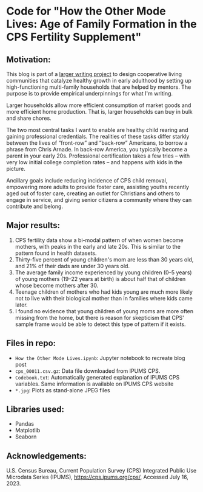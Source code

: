 # Code for "How the Other Mode Lives: Age of Family Formation in the CPS Fertility Supplement"

## Motivation: 
This blog is part of a [larger writing project](https://github.com/wyattclarke/half-baked-ideas-blog/blob/master/_posts/2022-07-22-commune-dreaming.md) to design cooperative living communities that catalyze healthy growth in early adulthood by setting up high-functioning multi-family households that are helped by mentors. The purpose is to provide empirical underpinnings for what I'm writing. 

Larger households allow more efficient consumption of market goods and more efficient home production. That is, larger households can buy in bulk and share chores.

The two most central tasks I want to enable are healthy child rearing and gaining professional credentials. The realities of these tasks differ starkly between the lives of “front-row” and “back-row” Americans, to borrow a phrase from Chris Arnade. In back-row America, you typically become a parent in your early 20s. Professional certification takes a few tries – with very low initial college completion rates – and happens with kids in the picture.

Ancillary goals include reducing incidence of CPS child removal, empowering more adults to provide foster care, assisting youths recently aged out of foster care, creating an outlet for Christians and others to engage in service, and giving senior citizens a community where they can contribute and belong.

## Major results: 
1. CPS fertility data show a bi-modal pattern of when women become mothers, with peaks in the early and late 20s. This is similar to the pattern found in health datasets.
2. Thirty-five percent of young children's mom are less than 30 years old, and 21% of their dads are under 30 years old.
3. The average family income experienced by young children (0–5 years) of young mothers (19–22 years at birth) is about half that of children whose become mothers after 30. 
4. Teenage children of mothers who had kids young are much more likely not to live with their biological mother than in families where kids came later. 
5. I found no evidence that young children of young moms are more often missing from the home, but there is reason for skepticism that CPS' sample frame would be able to detect this type of pattern if it exists.

## Files in repo:
- `How the Other Mode Lives.ipynb`: Jupyter notebook to recreate blog post
- `cps_00011.csv.gz`: Data file downloaded from IPUMS CPS. 
- `Codebook.txt`: Automatically generated explanation of IPUMS CPS variables. Same information is available on IPUMS CPS website
- `*.jpg`: Plots as stand-alone JPEG files

## Libraries used:
- Pandas
- Matplotlib
- Seaborn

## Acknowledgements:
U.S. Census Bureau, Current Population Survey (CPS) Integrated Public Use Microdata Series (IPUMS), https://cps.ipums.org/cps/, Accessed July 16, 2023.

